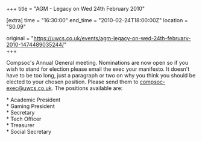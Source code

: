 +++
title = "AGM - Legacy on Wed 24th February 2010"

[extra]
time = "16:30:00"
end_time = "2010-02-24T18:00:00Z"
location = "S0.09"

original = "https://uwcs.co.uk/events/agm-legacy-on-wed-24th-february-2010-1474489035244/"    
+++

Compsoc's Annual General meeting. Nominations are now open so if you wish to stand for election please email the exec your manifesto. It doesn't have to be too long, just a paragraph or two on why you think you should be elected to your chosen position. Please send them to compsoc-exec@uwcs.co.uk. The positions available are:

\* Academic President  
\* Gaming President  
\* Secretary  
\* Tech Officer  
\* Treasurer  
\* Social Secretary

